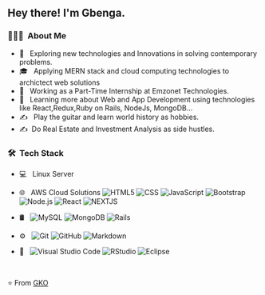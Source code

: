 <h2> Hey there! I'm Gbenga.</h2>

<h3> 👨🏻‍💻 &nbsp;About Me </h3>

- 🤔 &nbsp; Exploring new technologies and Innovations in solving contemporary problems.
- 🎓 &nbsp; Applying MERN stack and cloud computing technologies to archictect web solutions
- 💼 &nbsp; Working as a Part-Time Internship at Emzonet Technologies.
- 🌱 &nbsp; Learning more about Web and App Development using technologies like React,Redux,Ruby on Rails, NodeJs, MongoDB...
- ✍️ &nbsp; Play the guitar and learn world history as hobbies.
- ✍️ &nbsp;Do Real Estate and Investment Analysis as side hustles.

<h3> 🛠 &nbsp;Tech Stack</h3>

- 💻 &nbsp; Linux Server
- 🌐 &nbsp; AWS Cloud Solutions
  ![HTML5](https://img.shields.io/badge/-HTML5-333333?style=flat&logo=HTML5)
  ![CSS](https://img.shields.io/badge/-CSS-333333?style=flat&logo=CSS3&logoColor=1572B6)
  ![JavaScript](https://img.shields.io/badge/-JavaScript-333333?style=flat&logo=javascript)
  ![Bootstrap](https://img.shields.io/badge/-Bootstrap-333333?style=flat&logo=bootstrap&logoColor=563D7C)
  ![Node.js](https://img.shields.io/badge/-Node.js-333333?style=flat&logo=node.js)
  ![React](https://img.shields.io/badge/-React-333333?style=flat&logo=react)
  ![NEXTJS](https://img.shields.io/badge/-Next.js-000000?style=flat&logo=next.js&logoColor=white)

  
- 🛢 &nbsp;
  ![MySQL](https://img.shields.io/badge/-MySQL-333333?style=flat&logo=mysql)
  ![MongoDB](https://img.shields.io/badge/-MongoDB-333333?style=flat&logo=mongodb)
  ![Rails](https://img.shields.io/badge/-Rails-333333?style=flat&logo=Rails)
- ⚙️ &nbsp;
  ![Git](https://img.shields.io/badge/-Git-333333?style=flat&logo=git)
  ![GitHub](https://img.shields.io/badge/-GitHub-333333?style=flat&logo=github)
  ![Markdown](https://img.shields.io/badge/-Markdown-333333?style=flat&logo=markdown)
- 🔧 &nbsp;
  ![Visual Studio Code](https://img.shields.io/badge/-Visual%20Studio%20Code-333333?style=flat&logo=visual-studio-code&logoColor=007ACC)
  ![RStudio](https://img.shields.io/badge/-RStudio-333333?style=flat&logo=rstudio)
  ![Eclipse](https://img.shields.io/badge/-Eclipse-333333?style=flat&logo=eclipse-ide&logoColor=2C2255)
<br/>

⭐️ From [GKO](https://github.com/kelomo2502)
